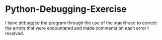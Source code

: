 # Python-Debugging-Exercise

I have debugged the program through the use of the stacktrace to correct the errors that were encountered and made comments on each error I resolved.
